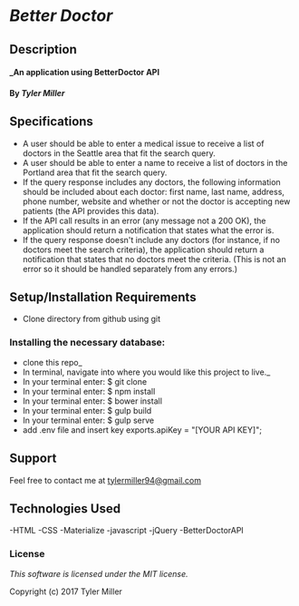 # _Better Doctor_

## Description

#### _An application using BetterDoctor API
#### By _**Tyler Miller**_


## Specifications
* A user should be able to enter a medical issue to receive a list of doctors in the Seattle area that fit the search query.
* A user should be able to enter a name to receive a list of doctors in the Portland area that fit the search query.
* If the query response includes any doctors, the following information should be included about each doctor: first name, last name, address, phone number, website and whether or not the doctor is accepting new patients (the API provides this data).
* If the API call results in an error (any message not a 200 OK), the application should return a notification that states what the error is.
* If the query response doesn't include any doctors (for instance, if no doctors meet the search criteria), the application should return a notification that states that no doctors meet the criteria. (This is not an error so it should be handled separately from any errors.)


## Setup/Installation Requirements

* Clone directory from github using git

### Installing the necessary database:

* clone this repo_
* In terminal, navigate into where you would like this project to live._
* In your terminal enter: $ git clone
* In your terminal enter: $ npm install
* In your terminal enter: $ bower install
* In your terminal enter: $ gulp build
* In your terminal enter: $ gulp serve
*  add .env file and insert key exports.apiKey = "[YOUR API KEY]";
## Support
Feel free to contact me at tylermiller94@gmail.com

## Technologies Used

-HTML
-CSS
-Materialize
-javascript
-jQuery
-BetterDoctorAPI

### License

*This software is licensed under the MIT license.*

Copyright (c) 2017 Tyler Miller
